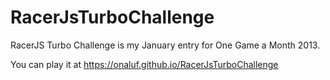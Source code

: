 RacerJsTurboChallenge
=====================

RacerJS Turbo Challenge is my January entry for One Game a Month 2013. 

You can play it at https://onaluf.github.io/RacerJsTurboChallenge
